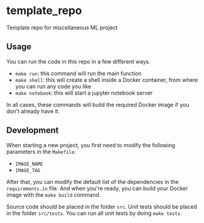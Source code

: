# template_repo
Template repo for miscellaneous ML project


## Usage

You can run the code in this repo in a few different ways.
* ``make run``: this command will run the main function
* ``make shell``: this will create a shell inside a Docker container, 
from where you can run any code you like
* ``make notebook``: this will start a jupyter notebook server

In all cases, these commands will build the required Docker image if 
you don't already have it. 

## Development

When starting a new project, 
you first need to modify the following parameters in the ``Makefile``:
* ``IMAGE_NAME``
* ``IMAGE_TAG``

After that, you can modify the default list of the dependencies in the ``requirements.in`` file.
And when you're ready, you can build your Docker image with the ``make build`` command. 

Source code should be placed in the folder ``src``.
Unit tests should be placed in the folder ``src/tests``. 
You can run all unit tests by doing ``make tests``.

